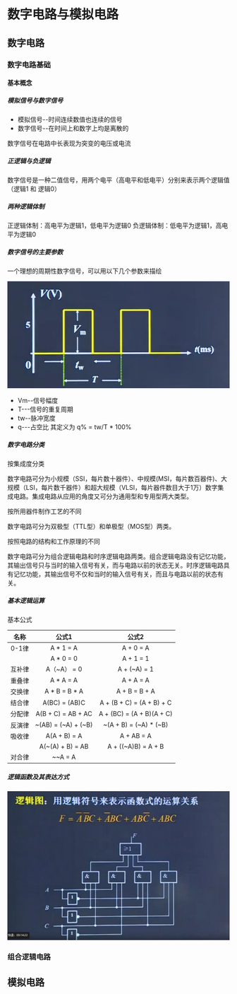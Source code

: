 # 数字电路与模拟电路

## 数字电路

### 数字电路基础

#### 基本概念

##### 模拟信号与数字信号

* 模拟信号--时间连续数值也连续的信号
* 数字信号--在时间上和数字上均是离散的

数字信号在电路中长表现为突变的电压或电流

##### 正逻辑与负逻辑

数字信号是一种二值信号，用两个电平（高电平和低电平）分别来表示两个逻辑值（逻辑1 和 逻辑0）

##### 两种逻辑体制

正逻辑体制：高电平为逻辑1，低电平为逻辑0
负逻辑体制：低电平为逻辑1，高电平为逻辑0

##### 数字信号的主要参数

一个理想的周期性数字信号，可以用以下几个参数来描绘

![周期性数字信号](Digital_circuits&analog_circuits.assets/周期性数字信号.png)

* Vm--信号幅度
* T---信号的重复周期
* tw--脉冲宽度
* q---占空比  其定义为 q% = tw/T * 100%

##### 数字电路分类

按集成度分类

数字电路可分为小规模（SSI，每片数十器件）、中规模(MSI，每片数百器件)、大规模（LSI，每片数千器件）和超大规模（VLSI，每片器件数目大于1万）数字集成电路。集成电路从应用的角度又可分为通用型和专用型两大类型。

按所用器件制作工艺的不同

数字电路可分为双极型（TTL型）和单极型（MOS型）两类。

按照电路的结构和工作原理的不同

数字电路可分为组合逻辑电路和时序逻辑电路两类。组合逻辑电路没有记忆功能，其输出信号只与当时的输入信号有关，而与电路以前的状态无关。时序逻辑电路具有记忆功能，其输出信号不仅和当时的输入信号有关，而且与电路以前的状态有关。

##### 基本逻辑运算

基本公式

|  名称  |        公式1        |           公式2           |
| :----: | :-----------------: | :-----------------------: |
| 0-1律  |      A * 1 = A      |         A + 0 = A         |
|        |      A * 0 = 0      |         A + 1 = 1         |
| 互补律 |     A（~A） = 0     |       A + (~A) = 1        |
| 重叠律 |      A * A = A      |         A + A = A         |
| 交换律 |    A \* B = B \* A    |       A + B = B + A       |
| 结合律 |    A(BC) = (AB)C    | A + (B + C) = (A + B) + C |
| 分配律 | A(B + C) = AB + AC  | A + (BC) = (A + B)(A + C) |
| 反演律 | ~(AB) = (~A) + (~B) |  ~(A + B) = (~A) * (~B)   |
| 吸收律 |    A(A + B) = A     |        A + AB = A         |
|        |  A(~(A) + B) = AB   |    A + ((~A)B) = A + B    |
| 对合律 |       ~~A = A       |                           |

##### 逻辑函数及其表达方式

![](./Digital_circuits&analog_circuits.assets/%E9%80%BB%E8%BE%91%E5%9B%BE.png)

### 组合逻辑电路 

## 模拟电路







